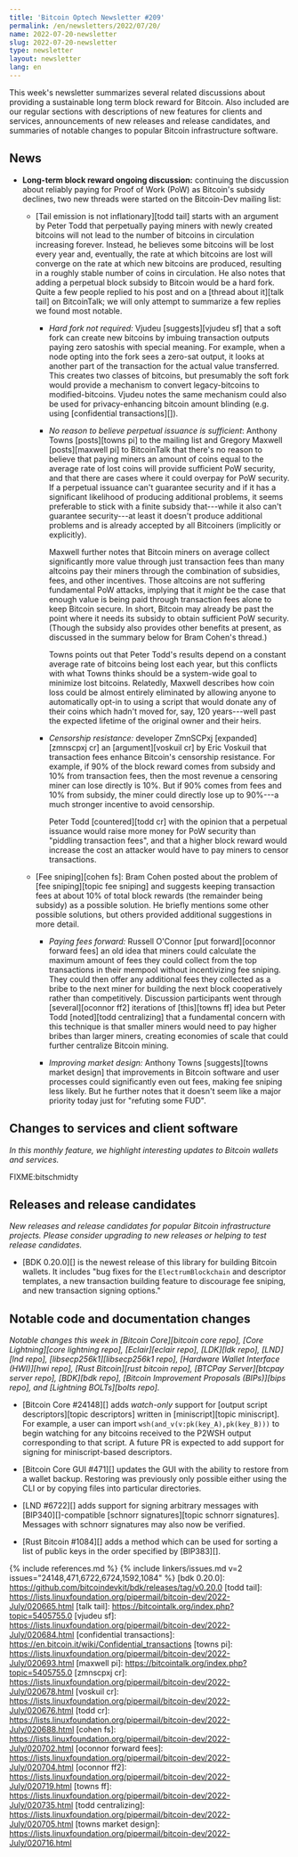 ```yaml
---
title: 'Bitcoin Optech Newsletter #209'
permalink: /en/newsletters/2022/07/20/
name: 2022-07-20-newsletter
slug: 2022-07-20-newsletter
type: newsletter
layout: newsletter
lang: en
---
```

This week's newsletter summarizes several related discussions about providing
a sustainable long term block reward for Bitcoin.  Also included are our
regular sections with descriptions of new features for clients and
services, announcements of new releases and release candidates, and
summaries of notable changes to popular Bitcoin infrastructure software.

## News

- **Long-term block reward ongoing discussion:** continuing the
  discussion about reliably paying for Proof of Work (PoW) as Bitcoin's
  subsidy declines, two new threads were started on the Bitcoin-Dev
  mailing list:

    - [Tail emission is not inflationary][todd tail] starts with an argument by
      Peter Todd that perpetually paying miners with newly created
      bitcoins will not lead to the number of bitcoins in circulation
      increasing forever.  Instead, he believes some bitcoins will be lost
      every year and, eventually, the rate at which bitcoins are lost will
      converge on the rate at which new bitcoins are produced, resulting in
      a roughly stable number of coins in circulation.  He also notes
      that adding a perpetual block subsidy to Bitcoin would be a hard
      fork.  Quite a few people replied to his post and on a [thread
      about it][talk tail] on BitcoinTalk; we will only attempt to summarize a
      few replies we found most notable.

        - *Hard fork not required:* Vjudeu [suggests][vjudeu sf] that a soft fork
          can create new bitcoins by imbuing transaction outputs paying
          zero satoshis with special meaning.  For example, when a node
          opting into the fork sees a zero-sat output, it looks at
          another part of the transaction for the actual value
          transferred.  This creates two classes of bitcoins, but
          presumably the soft fork would provide a mechanism to convert
          legacy-bitcoins to modified-bitcoins.  Vjudeu notes the same
          mechanism could also be used for privacy-enhancing bitcoin
          amount blinding (e.g. using [confidential transactions][]).

        - *No reason to believe perpetual issuance is sufficient*:
          Anthony Towns [posts][towns pi] to the mailing list and Gregory
          Maxwell [posts][maxwell pi] to BitcoinTalk that there's no reason to
          believe that paying miners an amount of coins equal to the
          average rate of lost coins will provide sufficient PoW
          security, and that there are cases where it could overpay for
          PoW security.  If a perpetual issuance can't guarantee security
          and if it has a significant likelihood of producing additional
          problems, it seems preferable to stick with a finite subsidy
          that---while it also can't guarantee security---at least it
          doesn't produce additional problems and is already
          accepted by all Bitcoiners (implicitly or explicitly).

            Maxwell further notes that Bitcoin miners on average collect
            significantly more value through just transaction fees than
            many altcoins pay their miners through the combination of
            subsidies, fees, and other incentives.  Those altcoins are not
            suffering fundamental PoW attacks, implying that it *might*
            be the case that enough value is being paid through
            transaction fees alone to keep Bitcoin secure.  In short,
            Bitcoin may already be past the point where it needs its
            subsidy to obtain sufficient PoW security.  (Though the
            subsidy also provides other benefits at present, as
            discussed in the summary below for Bram Cohen's thread.)

            Towns points out that Peter Todd's results depend on a
            constant average rate of bitcoins being lost each year, but
            this conflicts with what Towns thinks should be a
            system-wide goal to minimize lost bitcoins.  Relatedly,
            Maxwell describes how coin loss could be almost entirely
            eliminated by allowing anyone to automatically opt-in to
            using a script that would donate any of their coins which
            hadn't moved for, say, 120 years---well past the expected
            lifetime of the original owner and their heirs.

        - *Censorship resistance:* developer ZmnSCPxj [expanded][zmnscpxj cr] an
          [argument][voskuil cr] by Eric Voskuil that transaction fees enhance
          Bitcoin's censorship resistance.  For example, if 90% of the
          block reward comes from subsidy and 10% from transaction fees,
          then the most revenue a censoring miner can lose directly is
          10%.  But if 90% comes from fees and 10% from subsidy, the
          miner could directly lose up to 90%---a much stronger
          incentive to avoid censorship.

            Peter Todd [countered][todd cr] with the opinion that a perpetual
            issuance would raise more money for PoW security than
            "piddling transaction fees", and that a higher block reward
            would increase the cost an attacker would have to pay miners
            to censor transactions.

    - [Fee sniping][cohen fs]: Bram Cohen posted about the problem of [fee sniping][topic fee sniping]
      and suggests keeping transaction fees at about 10% of total block
      rewards (the remainder being subsidy) as a possible solution.  He
      briefly mentions some other possible solutions, but others
      provided additional suggestions in more detail.

        - *Paying fees forward:* Russell O'Connor [put forward][oconnor forward fees] an old
          idea that miners could calculate the maximum amount of fees
          they could collect from the top transactions in their mempool
          without incentivizing fee sniping.  They could then offer any
          additional fees they collected as a bribe to the next miner
          for building the next block cooperatively rather than
          competitively.  Discussion participants went through
          [several][oconnor ff2] iterations of [this][towns ff] idea but Peter Todd
          [noted][todd centralizing] that a fundamental concern with this technique is
          that smaller miners would need to pay higher bribes than
          larger miners, creating economies of scale that could further
          centralize Bitcoin mining.

        - *Improving market design:* Anthony Towns [suggests][towns market design] that
          improvements in Bitcoin software and user processes could
          significantly even out fees, making fee sniping less likely.
          But he further notes that it doesn't seem like a major
          priority today just for "refuting some FUD".

## Changes to services and client software

*In this monthly feature, we highlight interesting updates to Bitcoin
wallets and services.*

FIXME:bitschmidty

## Releases and release candidates

*New releases and release candidates for popular Bitcoin infrastructure
projects.  Please consider upgrading to new releases or helping to test
release candidates.*

- [BDK 0.20.0][] is the newest release of this library for building
  Bitcoin wallets.  It includes "bug fixes for the `ElectrumBlockchain`
  and descriptor templates, a new transaction building feature to
  discourage fee sniping, and new transaction signing options."

## Notable code and documentation changes

*Notable changes this week in [Bitcoin Core][bitcoin core repo], [Core
Lightning][core lightning repo], [Eclair][eclair repo], [LDK][ldk repo],
[LND][lnd repo], [libsecp256k1][libsecp256k1 repo], [Hardware Wallet
Interface (HWI)][hwi repo], [Rust Bitcoin][rust bitcoin repo], [BTCPay
Server][btcpay server repo], [BDK][bdk repo], [Bitcoin Improvement
Proposals (BIPs)][bips repo], and [Lightning BOLTs][bolts repo].*

- [Bitcoin Core #24148][] adds *watch-only* support for [output script
  descriptors][topic descriptors] written in [miniscript][topic
  miniscript].  For example, a user can import
  `wsh(and_v(v:pk(key_A),pk(key_B)))`
  to begin watching for any bitcoins received to the P2WSH output
  corresponding to that script.  A future PR is expected to add support
  for signing for miniscript-based descriptors.

- [Bitcoin Core GUI #471][] updates the GUI with the ability to restore
  from a wallet backup.  Restoring was previously only possible either
  using the CLI or by copying files into particular directories.

- [LND #6722][] adds support for signing arbitrary messages with
  [BIP340][]-compatible [schnorr signatures][topic schnorr signatures].
  Messages with schnorr signatures may also now be verified.

- [Rust Bitcoin #1084][] adds a method which can be used for sorting a
  list of public keys in the order specified by [BIP383][].

{% include references.md %}
{% include linkers/issues.md v=2 issues="24148,471,6722,6724,1592,1084" %}
[bdk 0.20.0]: https://github.com/bitcoindevkit/bdk/releases/tag/v0.20.0
[todd tail]: https://lists.linuxfoundation.org/pipermail/bitcoin-dev/2022-July/020665.html
[talk tail]: https://bitcointalk.org/index.php?topic=5405755.0
[vjudeu sf]: https://lists.linuxfoundation.org/pipermail/bitcoin-dev/2022-July/020684.html
[confidential transactions]: https://en.bitcoin.it/wiki/Confidential_transactions
[towns pi]: https://lists.linuxfoundation.org/pipermail/bitcoin-dev/2022-July/020693.html
[maxwell pi]: https://bitcointalk.org/index.php?topic=5405755.0
[zmnscpxj cr]: https://lists.linuxfoundation.org/pipermail/bitcoin-dev/2022-July/020678.html
[voskuil cr]: https://lists.linuxfoundation.org/pipermail/bitcoin-dev/2022-July/020676.html
[todd cr]: https://lists.linuxfoundation.org/pipermail/bitcoin-dev/2022-July/020688.html
[cohen fs]: https://lists.linuxfoundation.org/pipermail/bitcoin-dev/2022-July/020702.html
[oconnor forward fees]: https://lists.linuxfoundation.org/pipermail/bitcoin-dev/2022-July/020704.html
[oconnor ff2]: https://lists.linuxfoundation.org/pipermail/bitcoin-dev/2022-July/020719.html
[towns ff]: https://lists.linuxfoundation.org/pipermail/bitcoin-dev/2022-July/020735.html
[todd centralizing]: https://lists.linuxfoundation.org/pipermail/bitcoin-dev/2022-July/020705.html
[towns market design]: https://lists.linuxfoundation.org/pipermail/bitcoin-dev/2022-July/020716.html

